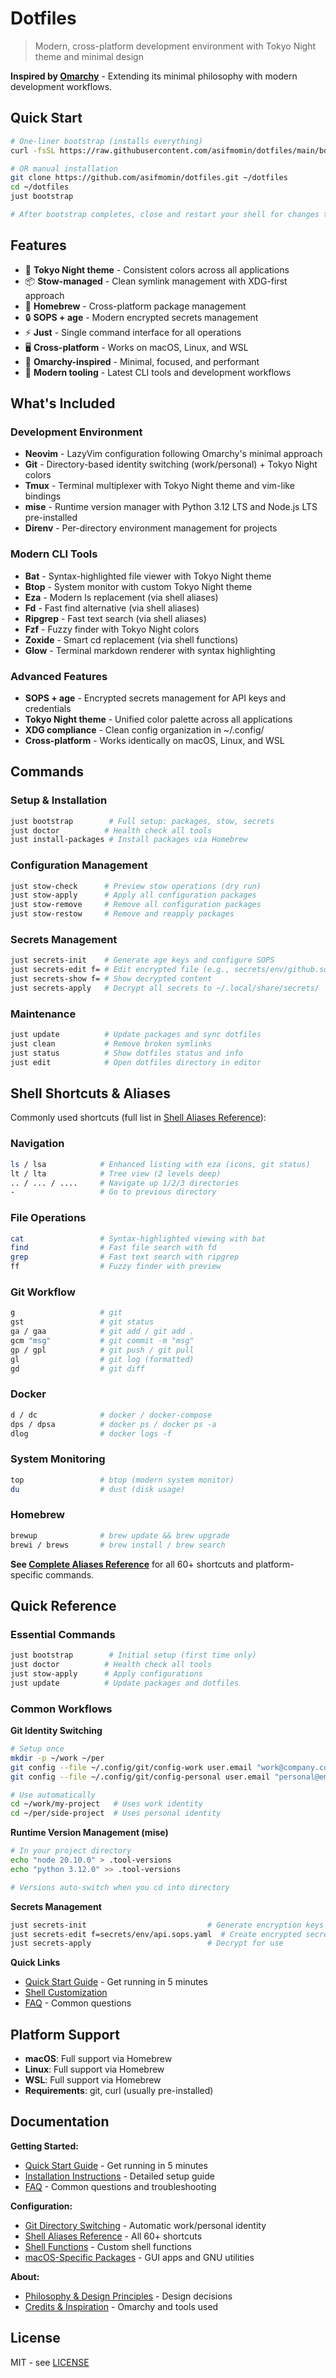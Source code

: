 # Dotfiles

> Modern, cross-platform development environment with Tokyo Night theme and minimal design

**Inspired by [Omarchy](https://github.com/basecamp/omarchy)** - Extending its minimal philosophy with modern development workflows.

## Quick Start

```bash
# One-liner bootstrap (installs everything)
curl -fsSL https://raw.githubusercontent.com/asifmomin/dotfiles/main/bootstrap.sh | bash

# OR manual installation
git clone https://github.com/asifmomin/dotfiles.git ~/dotfiles
cd ~/dotfiles
just bootstrap

# After bootstrap completes, close and restart your shell for changes to take effect
```

## Features

- 🎨 **Tokyo Night theme** - Consistent colors across all applications
- 📦 **Stow-managed** - Clean symlink management with XDG-first approach  
- 🍺 **Homebrew** - Cross-platform package management
- 🔒 **SOPS + age** - Modern encrypted secrets management
- ⚡ **Just** - Single command interface for all operations
- 🖥️ **Cross-platform** - Works on macOS, Linux, and WSL
- 🎯 **Omarchy-inspired** - Minimal, focused, and performant
- 🔧 **Modern tooling** - Latest CLI tools and development workflows

## What's Included

### Development Environment
- **Neovim** - LazyVim configuration following Omarchy's minimal approach
- **Git** - Directory-based identity switching (work/personal) + Tokyo Night colors
- **Tmux** - Terminal multiplexer with Tokyo Night theme and vim-like bindings
- **mise** - Runtime version manager with Python 3.12 LTS and Node.js LTS pre-installed
- **Direnv** - Per-directory environment management for projects

### Modern CLI Tools
- **Bat** - Syntax-highlighted file viewer with Tokyo Night theme
- **Btop** - System monitor with custom Tokyo Night theme
- **Eza** - Modern ls replacement (via shell aliases)
- **Fd** - Fast find alternative (via shell aliases)
- **Ripgrep** - Fast text search (via shell aliases)
- **Fzf** - Fuzzy finder with Tokyo Night colors
- **Zoxide** - Smart cd replacement (via shell functions)
- **Glow** - Terminal markdown renderer with syntax highlighting

### Advanced Features
- **SOPS + age** - Encrypted secrets management for API keys and credentials
- **Tokyo Night theme** - Unified color palette across all applications
- **XDG compliance** - Clean config organization in ~/.config/
- **Cross-platform** - Works identically on macOS, Linux, and WSL

## Commands

### Setup & Installation
```bash
just bootstrap        # Full setup: packages, stow, secrets
just doctor          # Health check all tools
just install-packages # Install packages via Homebrew
```

### Configuration Management
```bash
just stow-check      # Preview stow operations (dry run)
just stow-apply      # Apply all configuration packages
just stow-remove     # Remove all configuration packages
just stow-restow     # Remove and reapply packages
```

### Secrets Management
```bash
just secrets-init    # Generate age keys and configure SOPS
just secrets-edit f= # Edit encrypted file (e.g., secrets/env/github.sops.yaml)
just secrets-show f= # Show decrypted content
just secrets-apply   # Decrypt all secrets to ~/.local/share/secrets/
```

### Maintenance
```bash
just update          # Update packages and sync dotfiles
just clean           # Remove broken symlinks
just status          # Show dotfiles status and info
just edit            # Open dotfiles directory in editor
```

## Shell Shortcuts & Aliases

Commonly used shortcuts (full list in [Shell Aliases Reference](./packages/shell/ALIASES.md)):

### Navigation
```bash
ls / lsa            # Enhanced listing with eza (icons, git status)
lt / lta            # Tree view (2 levels deep)
.. / ... / ....     # Navigate up 1/2/3 directories
-                   # Go to previous directory
```

### File Operations
```bash
cat                 # Syntax-highlighted viewing with bat
find                # Fast file search with fd
grep                # Fast text search with ripgrep
ff                  # Fuzzy finder with preview
```

### Git Workflow
```bash
g                   # git
gst                 # git status
ga / gaa            # git add / git add .
gcm "msg"           # git commit -m "msg"
gp / gpl            # git push / git pull
gl                  # git log (formatted)
gd                  # git diff
```

### Docker
```bash
d / dc              # docker / docker-compose
dps / dpsa          # docker ps / docker ps -a
dlog                # docker logs -f
```

### System Monitoring
```bash
top                 # btop (modern system monitor)
du                  # dust (disk usage)
```

### Homebrew
```bash
brewup              # brew update && brew upgrade
brewi / brews       # brew install / brew search
```

**See [Complete Aliases Reference](./packages/shell/ALIASES.md)** for all 60+ shortcuts and platform-specific commands.

## Quick Reference

### Essential Commands
```bash
just bootstrap        # Initial setup (first time only)
just doctor          # Health check all tools
just stow-apply      # Apply configurations
just update          # Update packages and dotfiles
```

### Common Workflows

**Git Identity Switching**
```bash
# Setup once
mkdir -p ~/work ~/per
git config --file ~/.config/git/config-work user.email "work@company.com"
git config --file ~/.config/git/config-personal user.email "personal@email.com"

# Use automatically
cd ~/work/my-project   # Uses work identity
cd ~/per/side-project  # Uses personal identity
```

**Runtime Version Management (mise)**
```bash
# In your project directory
echo "node 20.10.0" > .tool-versions
echo "python 3.12.0" >> .tool-versions

# Versions auto-switch when you cd into directory
```

**Secrets Management**
```bash
just secrets-init                           # Generate encryption keys
just secrets-edit f=secrets/env/api.sops.yaml  # Create encrypted secret
just secrets-apply                          # Decrypt for use
```

**Quick Links**
- [Quick Start Guide](./docs/QUICKSTART.md) - Get running in 5 minutes
- [Shell Customization](./packages/shell/README.md#customization)
- [FAQ](./docs/FAQ.md) - Common questions

## Platform Support

- **macOS**: Full support via Homebrew
- **Linux**: Full support via Homebrew  
- **WSL**: Full support via Homebrew
- **Requirements**: git, curl (usually pre-installed)

## Documentation

**Getting Started:**
- [Quick Start Guide](./docs/QUICKSTART.md) - Get running in 5 minutes
- [Installation Instructions](./docs/instructions.md) - Detailed setup guide
- [FAQ](./docs/FAQ.md) - Common questions and troubleshooting

**Configuration:**
- [Git Directory Switching](./docs/git-directory-switching.md) - Automatic work/personal identity
- [Shell Aliases Reference](./packages/shell/ALIASES.md) - All 60+ shortcuts
- [Shell Functions](./packages/shell/README.md) - Custom shell functions
- [macOS-Specific Packages](./docs/MACOS-PACKAGES.md) - GUI apps and GNU utilities

**About:**
- [Philosophy & Design Principles](./docs/PHILOSOPHY.md) - Design decisions
- [Credits & Inspiration](./docs/CREDITS.md) - Omarchy and tools used

## License

MIT - see [LICENSE](./LICENSE)